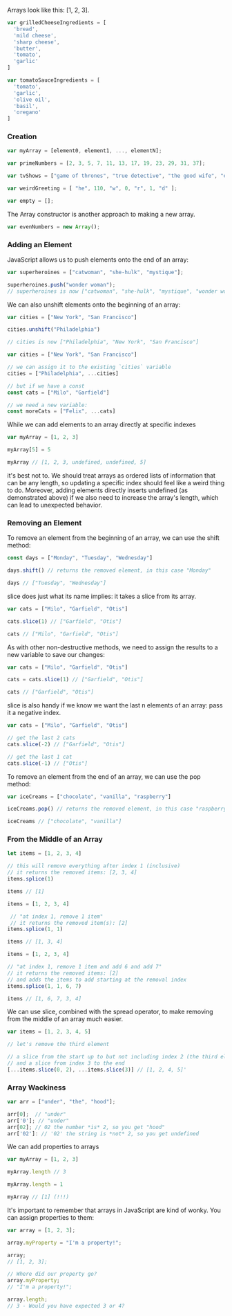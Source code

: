 Arrays look like this: [1, 2, 3].

```JavaScript
var grilledCheeseIngredients = [
  'bread',
  'mild cheese',
  'sharp cheese',
  'butter',
  'tomato',
  'garlic'
]

var tomatoSauceIngredients = [
  'tomato',
  'garlic',
  'olive oil',
  'basil',
  'oregano'
]
```
### Creation

```javascript
var myArray = [element0, element1, ..., elementN];

var primeNumbers = [2, 3, 5, 7, 11, 13, 17, 19, 23, 29, 31, 37];

var tvShows = ["game of thrones", "true detective", "the good wife", "empire"];

var weirdGreeting = [ "he", 110, "w", 0, "r", 1, "d" ];

var empty = [];
```

The Array constructor is another approach to making a new array.
```javascript
var evenNumbers = new Array();

```

### Adding an Element
JavaScript allows us to push elements onto the end of an array:
```javascript
var superheroines = ["catwoman", "she-hulk", "mystique"];

superheroines.push("wonder woman");
// superheroines is now ["catwoman", "she-hulk", "mystique", "wonder woman"]
```
We can also unshift elements onto the beginning of an array:
```javascript
var cities = ["New York", "San Francisco"]

cities.unshift("Philadelphia")

// cities is now ["Philadelphia", "New York", "San Francisco"]
```

```javascript
var cities = ["New York", "San Francisco"]

// we can assign it to the existing `cities` variable
cities = ["Philadelphia", ...cities]

// but if we have a const
const cats = ["Milo", "Garfield"]

// we need a new variable:
const moreCats = ["Felix", ...cats]
```

While we can add elements to an array directly at specific indexes

```javascript
var myArray = [1, 2, 3]

myArray[5] = 5

myArray // [1, 2, 3, undefined, undefined, 5]
```
it's best not to. We should treat arrays as ordered lists of information that can be any length, so updating a specific index should feel like a weird thing to do. Moreover, adding elements directly inserts undefined (as demonstrated above) if we also need to increase the array's length, which can lead to unexpected behavior.

### Removing an Element
To remove an element from the beginning of an array, we can use the shift method:
```javascript
const days = ["Monday", "Tuesday", "Wednesday"]

days.shift() // returns the removed element, in this case "Monday"

days // ["Tuesday", "Wednesday"]
```
slice does just what its name implies: it takes a slice from its array.
```javascript
var cats = ["Milo", "Garfield", "Otis"]

cats.slice(1) // ["Garfield", "Otis"]

cats // ["Milo", "Garfield", "Otis"]
```
As with other non-destructive methods, we need to assign the results to a new variable to save our changes:

```JavaScript
var cats = ["Milo", "Garfield", "Otis"]

cats = cats.slice(1) // ["Garfield", "Otis"]

cats // ["Garfield", "Otis"]
```
slice is also handy if we know we want the last n elements of an array: pass it a negative index.
```javascript
var cats = ["Milo", "Garfield", "Otis"]

// get the last 2 cats
cats.slice(-2) // ["Garfield", "Otis"]

// get the last 1 cat
cats.slice(-1) // ["Otis"]
```
To remove an element from the end of an array, we can use the pop method:
```javascript
var iceCreams = ["chocolate", "vanilla", "raspberry"]

iceCreams.pop() // returns the removed element, in this case "raspberry"

iceCreams // ["chocolate", "vanilla"]
```
### From the Middle of an Array
```javascript
let items = [1, 2, 3, 4]

// this will remove everything after index 1 (inclusive)
// it returns the removed items: [2, 3, 4]
items.splice(1)

items // [1]

items = [1, 2, 3, 4]

 // "at index 1, remove 1 item"
 // it returns the removed item(s): [2]
items.splice(1, 1)

items // [1, 3, 4]

items = [1, 2, 3, 4]

// "at index 1, remove 1 item and add 6 and add 7"
// it returns the removed items: [2]
// and adds the items to add starting at the removal index
items.splice(1, 1, 6, 7)

items // [1, 6, 7, 3, 4]
```
We can use slice, combined with the spread operator, to make removing from the middle of an array much easier.
```javascript
var items = [1, 2, 3, 4, 5]

// let's remove the third element

// a slice from the start up to but not including index 2 (the third element)
// and a slice from index 3 to the end
[...items.slice(0, 2), ...items.slice(3)] // [1, 2, 4, 5]'
```
### Array Wackiness

```javascript
var arr = ["under", "the", "hood"];

arr[0];  // "under"
arr['0']; // "under"
arr[02]; // 02 the number *is* 2, so you get "hood"
arr['02']: // '02' the string is *not* 2, so you get undefined
```

We can add properties to arrays

```javascript
var myArray = [1, 2, 3]

myArray.length // 3

myArray.length = 1

myArray // [1] (!!!)
```
It's important to remember that arrays in JavaScript are kind of wonky. You can assign properties to them:

```javascript
var array = [1, 2, 3];

array.myProperty = "I'm a property!";

array;
// [1, 2, 3];

// Where did our property go?
array.myProperty;
// "I'm a property!";

array.length;
// 3 - Would you have expected 3 or 4?

```
